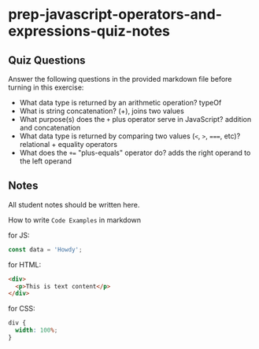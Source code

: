 # prep-javascript-operators-and-expressions-quiz-notes

## Quiz Questions

Answer the following questions in the provided markdown file before turning in this exercise:

- What data type is returned by an arithmetic operation?
  typeOf
- What is string concatenation?
  (+), joins two values
- What purpose(s) does the `+` plus operator serve in JavaScript?
  addition and concatenation
- What data type is returned by comparing two values (`<`, `>`, `===`, etc)?
  relational + equality operators
- What does the `+=` "plus-equals" operator do?
  adds the right operand to the left operand

## Notes

All student notes should be written here.

How to write `Code Examples` in markdown

for JS:

```javascript
const data = 'Howdy';
```

for HTML:

```html
<div>
  <p>This is text content</p>
</div>
```

for CSS:

```css
div {
  width: 100%;
}
```
